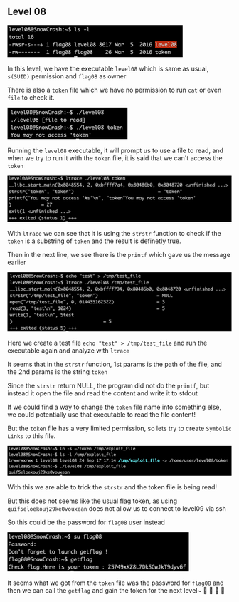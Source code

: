 <h2>Level 08</h2>

![alt text](./screenshot/image1.png)

In this level, we have the executable `level08` which is same as usual, `s(SUID)` permission and `flag08` as owner

There is also a `token` file which we have no permission to run `cat` or even `file` to check it.

![alt text](./screenshot/image2.png)

Running the `level08` executable, it will prompt us to use a file to read, and when we try to run it with the `token` file, it is said that we can't access the `token`

![alt text](./screenshot/image3.png)

With `ltrace` we can see that it is using the `strstr` function to check if the `token` is a substring of `token` and the result is definetly true.

Then in the next line, we see there is the `printf` which gave us the message earlier

![alt text](./screenshot/image4.png)

Here we create a test file `echo "test" > /tmp/test_file` and run the executable again and analyze with `ltrace`

It seems that in the `strstr` function, 1st params is the path of the file, and the 2nd params is the string `token`

Since the `strstr` return NULL, the program did not do the `printf`, but instead it open the file and read the content and write it to stdout

If we could find a way to change the `token` file name into something else, we could potentially use that executable to read the file content!

But the `token` file has a very limited permission, so lets try to create `Symbolic Links` to this file.

![alt text](./screenshot/image5.png)

With this we are able to trick the `strstr` and the token file is being read!

But this does not seems like the usual flag token, as using `quif5eloekouj29ke0vouxean` does not allow us to connect to level09 via ssh

So this could be the password for `flag08` user instead

![alt text](./screenshot/image6.png)

It seems what we got from the `token` file was the password for `flag08` and then we can call the `getflag` and gain the token for the next level~
:partying_face: :tada: :tada: :tada:
